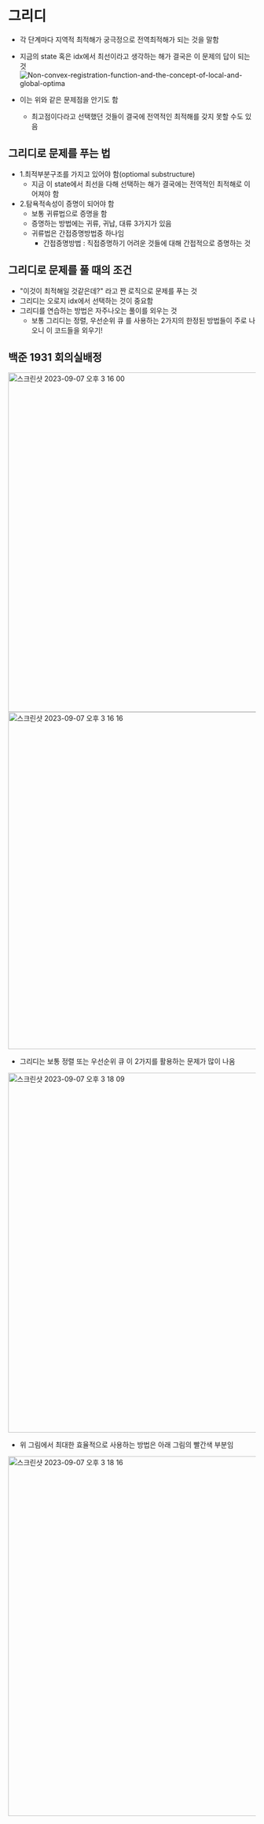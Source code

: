 # 그리디
- 각 단계마다 지역적 최적해가 궁극정으로 전역최적해가 되는 것을 말함
- 지금의 state 혹은 idx에서 최선이라고 생각하는 해가 결국은 이 문제의 답이 되는 것
![Non-convex-registration-function-and-the-concept-of-local-and-global-optima](https://github.com/ajhwan/Algorithm_study/assets/129160008/0f802220-ef1b-4820-8d0c-0d96f708ed2e)

- 이는 위와 같은 문제점을 안기도 함
  - 최고점이다라고 선택했던 것들이 결국에 전역적인 최적해를 갖지 못할 수도 있음

## 그리디로 문제를 푸는 법
- 1.최적부분구조를 가지고 있어야 함(optiomal substructure)
  - 지금 이 state에서 최선을 다해 선택하는 해가 결국에는 전역적인 최적해로 이어져야 함
- 2.탐욕적속성이 증명이 되어야 함
  - 보통 귀류법으로 증명을 함
  - 증명하는 방법에는 귀류, 귀납, 대류 3가지가 있음
  - 귀류법은 간접증명방법중 하나임
    - 간접증명방법 : 직접증명하기 어려운 것들에 대해 간접적으로 증명하는 것

## 그리디로 문제를 풀 때의 조건
- "이것이 최적해일 것같은데?" 라고 짠 로직으로 문제를 푸는 것
- 그리디는 오로지 idx에서 선택하는 것이 중요함 
- 그리디를 연습하는 방법은 자주나오는 풀이를 외우는 것
  - 보통 그리디는 정렬, 우선순위 큐 를 사용하는 2가지의 한정된 방법들이 주로 나오니 이 코드들을 외우기!

## 백준 1931 회의실배정
<img width="689" alt="스크린샷 2023-09-07 오후 3 16 00" src="https://github.com/ajhwan/Algorithm_study/assets/129160008/003329d5-83b5-4529-8ab0-64383e796534">
<img width="684" alt="스크린샷 2023-09-07 오후 3 16 16" src="https://github.com/ajhwan/Algorithm_study/assets/129160008/db50a4f0-921b-42d3-a12a-691fc1437f43">

- 그리디는 보통 정렬 또는 우선순위 큐 이 2가지를 활용하는 문제가 많이 나옴
<img width="730" alt="스크린샷 2023-09-07 오후 3 18 09" src="https://github.com/ajhwan/Algorithm_study/assets/129160008/91d4a1c7-4a01-4a29-a431-f39627a9855b">

- 위 그림에서 최대한 효율적으로 사용하는 방법은 아래 그림의 빨간색 부분임
<img width="730" alt="스크린샷 2023-09-07 오후 3 18 16" src="https://github.com/ajhwan/Algorithm_study/assets/129160008/0eb53c9a-293e-4610-93e7-1df1ec3369fe">
